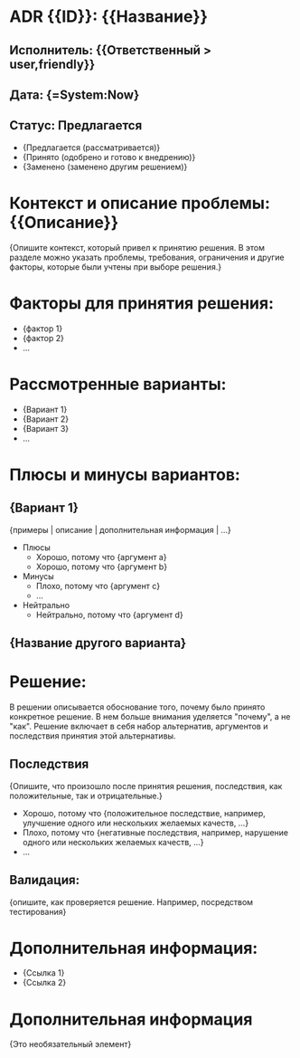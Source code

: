 # ADR {{ID}}: {{Название}}
## Исполнитель: {{Ответственный > user,friendly}}
## Дата: {=System:Now}
## Статус: Предлагается 
* {Предлагается (рассматривается)}
* {Принято (одобрено и готово к внедрению)}
* {Заменено (заменено другим решением)}

# Контекст и описание проблемы: {{Описание}}

{Опишите контекст, который привел к принятию решения. В этом разделе можно указать проблемы, требования, ограничения и другие факторы, которые были учтены при выборе решения.}

# Факторы для принятия решения:
* {фактор 1}
* {фактор 2}
* … 

# Рассмотренные варианты:
* {Вариант 1}
* {Вариант 2}
* {Вариант 3}
* … 
# Плюсы и минусы вариантов:

## {Вариант 1}
{примеры | описание | дополнительная информация | …}
* Плюсы
  * Хорошо, потому что {аргумент a}
  * Хорошо, потому что {аргумент b}
* Минусы
  * Плохо, потому что {аргумент c}
  * …
* Нейтрально
  * Нейтрально, потому что {аргумент d}

## {Название другого варианта}

# Решение:

В решении описывается обоснование того, почему было принято конкретное решение. В нем больше внимания уделяется "почему", а не "как". Решение включает в себя набор альтернатив, аргументов и последствия принятия этой альтернативы.

## Последствия
{Опишите, что произошло после принятия решения, последствия, как положительные, так и отрицательные.}
* Хорошо, потому что {положительное последствие, например, улучшение одного или нескольких желаемых качеств, …}
* Плохо, потому что {негативные последствия, например, нарушение одного или нескольких желаемых качеств, …}
* … 

## Валидация:
{опишите, как проверяется решение. Например, посредством тестирования}

# Дополнительная информация:

* {Ссылка 1}
* {Ссылка 2}
 
# Дополнительная информация
{Это необязательный элемент}

